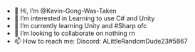 - 👋 Hi, I’m @Kevin-Gong-Was-Taken
- 👀 I’m interested in Learning to use C# and Unity
- 🌱 I’m currently learning Unity and #Sharp ofc
- 💞️ I’m looking to collaborate on nothing rn
- 📫 How to reach me: Discord: ALittleRandomDude23#5867

<!---
Kevin-Gong-Was-Taken/Kevin-Gong-Was-Taken is a ✨ special ✨ repository because its `README.md` (this file) appears on your GitHub profile.
You can click the Preview link to take a look at your changes.
--->
